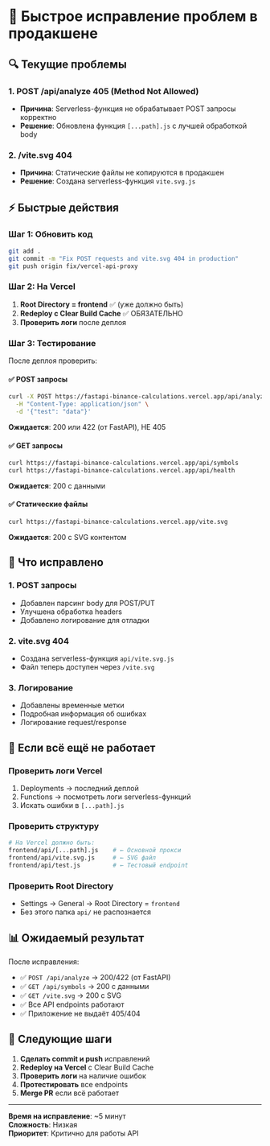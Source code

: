 # 🚨 Быстрое исправление проблем в продакшене

## 🔍 Текущие проблемы

### 1. POST /api/analyze 405 (Method Not Allowed)
- **Причина**: Serverless-функция не обрабатывает POST запросы корректно
- **Решение**: Обновлена функция `[...path].js` с лучшей обработкой body

### 2. /vite.svg 404
- **Причина**: Статические файлы не копируются в продакшен
- **Решение**: Создана serverless-функция `vite.svg.js`

## ⚡ Быстрые действия

### Шаг 1: Обновить код
```bash
git add .
git commit -m "Fix POST requests and vite.svg 404 in production"
git push origin fix/vercel-api-proxy
```

### Шаг 2: На Vercel
1. **Root Directory = frontend** ✅ (уже должно быть)
2. **Redeploy с Clear Build Cache** ✅ ОБЯЗАТЕЛЬНО
3. **Проверить логи** после деплоя

### Шаг 3: Тестирование
После деплоя проверить:

#### ✅ POST запросы
```bash
curl -X POST https://fastapi-binance-calculations.vercel.app/api/analyze \
  -H "Content-Type: application/json" \
  -d '{"test": "data"}'
```
**Ожидается**: 200 или 422 (от FastAPI), НЕ 405

#### ✅ GET запросы
```bash
curl https://fastapi-binance-calculations.vercel.app/api/symbols
curl https://fastapi-binance-calculations.vercel.app/api/health
```
**Ожидается**: 200 с данными

#### ✅ Статические файлы
```bash
curl https://fastapi-binance-calculations.vercel.app/vite.svg
```
**Ожидается**: 200 с SVG контентом

## 🔧 Что исправлено

### 1. POST запросы
- Добавлен парсинг body для POST/PUT
- Улучшена обработка headers
- Добавлено логирование для отладки

### 2. vite.svg 404
- Создана serverless-функция `api/vite.svg.js`
- Файл теперь доступен через `/vite.svg`

### 3. Логирование
- Добавлены временные метки
- Подробная информация об ошибках
- Логирование request/response

## 🚨 Если всё ещё не работает

### Проверить логи Vercel
1. Deployments → последний деплой
2. Functions → посмотреть логи serverless-функций
3. Искать ошибки в `[...path].js`

### Проверить структуру
```bash
# На Vercel должно быть:
frontend/api/[...path].js    # ← Основной прокси
frontend/api/vite.svg.js     # ← SVG файл
frontend/api/test.js         # ← Тестовый endpoint
```

### Проверить Root Directory
- Settings → General → Root Directory = `frontend`
- Без этого папка `api/` не распознается

## 📊 Ожидаемый результат

После исправления:
- ✅ `POST /api/analyze` → 200/422 (от FastAPI)
- ✅ `GET /api/symbols` → 200 с данными
- ✅ `GET /vite.svg` → 200 с SVG
- ✅ Все API endpoints работают
- ✅ Приложение не выдаёт 405/404

## 🔄 Следующие шаги

1. **Сделать commit и push** исправлений
2. **Redeploy на Vercel** с Clear Build Cache
3. **Проверить логи** на наличие ошибок
4. **Протестировать** все endpoints
5. **Merge PR** если всё работает

---

**Время на исправление**: ~5 минут  
**Сложность**: Низкая  
**Приоритет**: Критично для работы API
